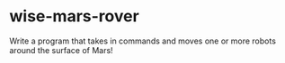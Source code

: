 # wise-mars-rover
Write a program that takes in commands and moves one or more robots around the surface of Mars!
